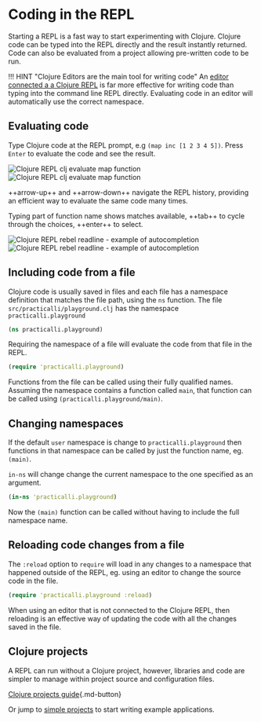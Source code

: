 # Coding in the REPL

Starting a REPL is a fast way to start experimenting with Clojure.  Clojure code can be typed into the REPL directly and the result instantly returned.  Code can also be evaluated from a project allowing pre-written code to be run.

!!! HINT "Clojure Editors are the main tool for writing code"
    An [editor connected a a Clojure REPL](/clojure-editors/) is far more effective for writing code than typing into the command line REPL directly.  Evaluating code in an editor will automatically use the correct namespace.


## Evaluating code

Type Clojure code at the REPL prompt, e.g `(map inc [1 2 3 4 5])`.  Press `Enter` to evaluate the code and see the result.

![Clojure REPL clj evaluate map function](https://raw.githubusercontent.com/practicalli/graphic-design/live/clojure/rebel/clojure-repl-rebel-eval-map-function-dark.png#only-dark)
![Clojure REPL clj evaluate map function](https://raw.githubusercontent.com/practicalli/graphic-design/live/clojure/rebel/clojure-repl-rebel-eval-map-function-light.png#only-light)

++arrow-up++ and ++arrow-down++ navigate the REPL history, providing an efficient way to evaluate the same code many times.

Typing part of function name shows matches available, ++tab++ to cycle through the choices, ++enter++ to select.

![Clojure REPL rebel readline - example of autocompletion](https://raw.githubusercontent.com/practicalli/graphic-design/live/clojure/rebel/clojure-repl-rebel-function-autocomplete-map-dark.png#only-dark)
![Clojure REPL rebel readline - example of autocompletion](https://raw.githubusercontent.com/practicalli/graphic-design/live/clojure/rebel/clojure-repl-rebel-function-autocomplete-map-light.png#only-light)


## Including code from a file

Clojure code is usually saved in files and each file has a namespace definition that matches the file path, using the `ns` function. The file `src/practicalli/playground.clj` has the namespace `practicalli.playground`

```clojure
(ns practicalli.playground)
```

Requiring the namespace of a file will evaluate the code from that file in the REPL.

```clojure
(require 'practicalli.playground)
```

Functions from the file can be called using their fully qualified names.  Assuming the namespace contains a function called `main`, that function can be called using `(practicalli.playground/main)`.


## Changing namespaces

If the default `user` namespace is change to `practicalli.playground` then functions in that namespace can be called by just the function name, eg. `(main)`.

`in-ns` will change change the current namespace to the one specified as an argument.

```clojure
(in-ns 'practicalli.playground)
```

Now the `(main)` function can be called without having to include the full namespace name.


## Reloading code changes from a file

The `:reload` option to `require` will load in any changes to a namespace that happened outside of the REPL, eg. using an editor to change the source code in the file.

```clojure
(require 'practicalli.playground :reload)
```

When using an editor that is not connected to the Clojure REPL, then reloading is an effective way of updating the code with all the changes saved in the file.


## Clojure projects

A REPL can run without a Clojure project, however, libraries and code are simpler to manage within project source and configuration files.

[Clojure projects guide](/clojure/clojure-cli/projects.md){.md-button}

Or jump to [simple projects](/clojure/simple-projects/) to start writing example applications.
